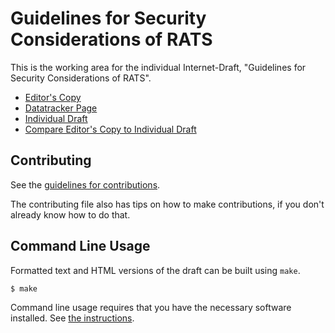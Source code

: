 <!-- regenerate: on (set to off if you edit this file) -->

# Guidelines for Security Considerations of RATS

This is the working area for the individual Internet-Draft, "Guidelines for Security Considerations of RATS".

* [Editor's Copy](https://muhammad-usama-sardar.github.io/rats-sec-cons/#go.draft-rats-sardar-sec-cons.html)
* [Datatracker Page](https://datatracker.ietf.org/doc/draft-rats-sardar-sec-cons)
* [Individual Draft](https://datatracker.ietf.org/doc/html/draft-rats-sardar-sec-cons)
* [Compare Editor's Copy to Individual Draft](https://muhammad-usama-sardar.github.io/rats-sec-cons/#go.draft-rats-sardar-sec-cons.diff)


## Contributing

See the
[guidelines for contributions](https://github.com/muhammad-usama-sardar/rats-sec-cons/blob/main/CONTRIBUTING.md).

The contributing file also has tips on how to make contributions, if you
don't already know how to do that.

## Command Line Usage

Formatted text and HTML versions of the draft can be built using `make`.

```sh
$ make
```

Command line usage requires that you have the necessary software installed.  See
[the instructions](https://github.com/martinthomson/i-d-template/blob/main/doc/SETUP.md).

